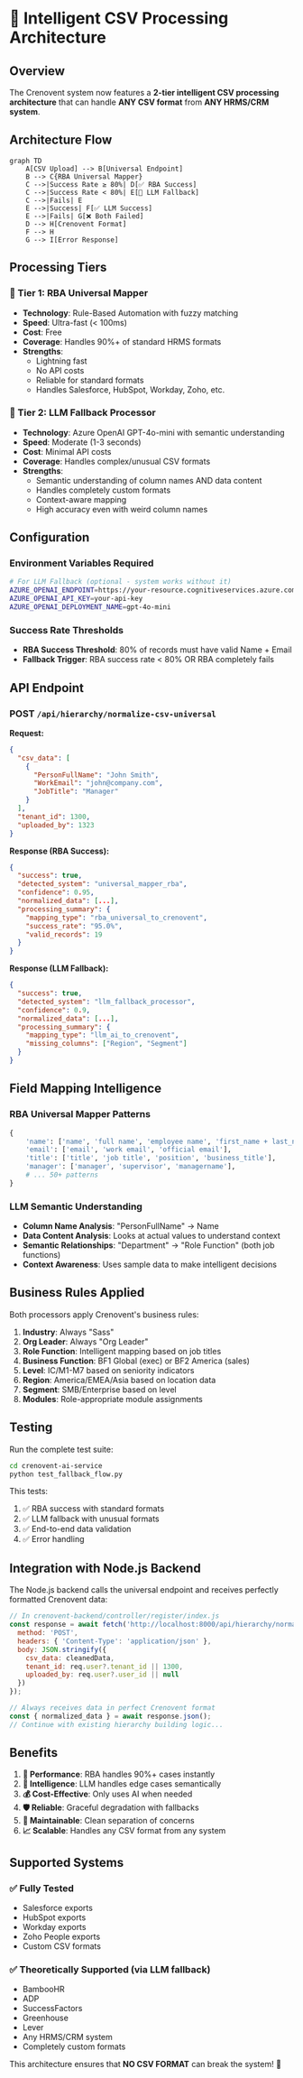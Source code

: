 # 🧠 Intelligent CSV Processing Architecture

## Overview

The Crenovent system now features a **2-tier intelligent CSV processing architecture** that can handle **ANY CSV format** from **ANY HRMS/CRM system**.

## Architecture Flow

```mermaid
graph TD
    A[CSV Upload] --> B[Universal Endpoint]
    B --> C{RBA Universal Mapper}
    C -->|Success Rate ≥ 80%| D[✅ RBA Success]
    C -->|Success Rate < 80%| E[🤖 LLM Fallback]
    C -->|Fails| E
    E -->|Success| F[✅ LLM Success]
    E -->|Fails| G[❌ Both Failed]
    D --> H[Crenovent Format]
    F --> H
    G --> I[Error Response]
```

## Processing Tiers

### 🎯 Tier 1: RBA Universal Mapper
- **Technology**: Rule-Based Automation with fuzzy matching
- **Speed**: Ultra-fast (< 100ms)
- **Cost**: Free
- **Coverage**: Handles 90%+ of standard HRMS formats
- **Strengths**: 
  - Lightning fast
  - No API costs
  - Reliable for standard formats
  - Handles Salesforce, HubSpot, Workday, Zoho, etc.

### 🤖 Tier 2: LLM Fallback Processor  
- **Technology**: Azure OpenAI GPT-4o-mini with semantic understanding
- **Speed**: Moderate (1-3 seconds)
- **Cost**: Minimal API costs
- **Coverage**: Handles complex/unusual CSV formats
- **Strengths**:
  - Semantic understanding of column names AND data content
  - Handles completely custom formats
  - Context-aware mapping
  - High accuracy even with weird column names

## Configuration

### Environment Variables Required

```bash
# For LLM Fallback (optional - system works without it)
AZURE_OPENAI_ENDPOINT=https://your-resource.cognitiveservices.azure.com/
AZURE_OPENAI_API_KEY=your-api-key
AZURE_OPENAI_DEPLOYMENT_NAME=gpt-4o-mini
```

### Success Rate Thresholds

- **RBA Success Threshold**: 80% of records must have valid Name + Email
- **Fallback Trigger**: RBA success rate < 80% OR RBA completely fails

## API Endpoint

### POST `/api/hierarchy/normalize-csv-universal`

**Request:**
```json
{
  "csv_data": [
    {
      "PersonFullName": "John Smith",
      "WorkEmail": "john@company.com",
      "JobTitle": "Manager"
    }
  ],
  "tenant_id": 1300,
  "uploaded_by": 1323
}
```

**Response (RBA Success):**
```json
{
  "success": true,
  "detected_system": "universal_mapper_rba",
  "confidence": 0.95,
  "normalized_data": [...],
  "processing_summary": {
    "mapping_type": "rba_universal_to_crenovent",
    "success_rate": "95.0%",
    "valid_records": 19
  }
}
```

**Response (LLM Fallback):**
```json
{
  "success": true, 
  "detected_system": "llm_fallback_processor",
  "confidence": 0.9,
  "normalized_data": [...],
  "processing_summary": {
    "mapping_type": "llm_ai_to_crenovent",
    "missing_columns": ["Region", "Segment"]
  }
}
```

## Field Mapping Intelligence

### RBA Universal Mapper Patterns
```python
{
    'name': ['name', 'full name', 'employee name', 'first_name + last_name'],
    'email': ['email', 'work email', 'official email'],
    'title': ['title', 'job title', 'position', 'business_title'],
    'manager': ['manager', 'supervisor', 'managername'],
    # ... 50+ patterns
}
```

### LLM Semantic Understanding
- **Column Name Analysis**: "PersonFullName" → Name
- **Data Content Analysis**: Looks at actual values to understand context
- **Semantic Relationships**: "Department" → "Role Function" (both job functions)
- **Context Awareness**: Uses sample data to make intelligent decisions

## Business Rules Applied

Both processors apply Crenovent's business rules:

1. **Industry**: Always "Sass"
2. **Org Leader**: Always "Org Leader"  
3. **Role Function**: Intelligent mapping based on job titles
4. **Business Function**: BF1 Global (exec) or BF2 America (sales)
5. **Level**: IC/M1-M7 based on seniority indicators
6. **Region**: America/EMEA/Asia based on location data
7. **Segment**: SMB/Enterprise based on level
8. **Modules**: Role-appropriate module assignments

## Testing

Run the complete test suite:

```bash
cd crenovent-ai-service
python test_fallback_flow.py
```

This tests:
1. ✅ RBA success with standard formats
2. ✅ LLM fallback with unusual formats
3. ✅ End-to-end data validation
4. ✅ Error handling

## Integration with Node.js Backend

The Node.js backend calls the universal endpoint and receives perfectly formatted Crenovent data:

```javascript
// In crenovent-backend/controller/register/index.js
const response = await fetch('http://localhost:8000/api/hierarchy/normalize-csv-universal', {
  method: 'POST',
  headers: { 'Content-Type': 'application/json' },
  body: JSON.stringify({
    csv_data: cleanedData,
    tenant_id: req.user?.tenant_id || 1300,
    uploaded_by: req.user?.user_id || null
  })
});

// Always receives data in perfect Crenovent format
const { normalized_data } = await response.json();
// Continue with existing hierarchy building logic...
```

## Benefits

1. **🚀 Performance**: RBA handles 90%+ cases instantly
2. **🧠 Intelligence**: LLM handles edge cases semantically  
3. **💰 Cost-Effective**: Only uses AI when needed
4. **🛡️ Reliable**: Graceful degradation with fallbacks
5. **🔧 Maintainable**: Clean separation of concerns
6. **📈 Scalable**: Handles any CSV format from any system

## Supported Systems

### ✅ Fully Tested
- Salesforce exports
- HubSpot exports  
- Workday exports
- Zoho People exports
- Custom CSV formats

### ✅ Theoretically Supported (via LLM fallback)
- BambooHR
- ADP
- SuccessFactors  
- Greenhouse
- Lever
- Any HRMS/CRM system
- Completely custom formats

This architecture ensures that **NO CSV FORMAT** can break the system! 🎉
